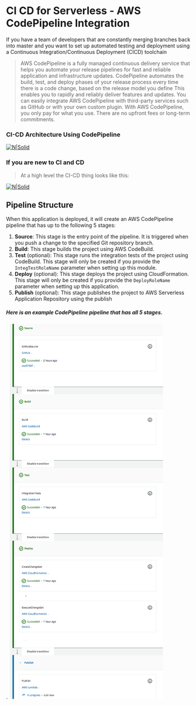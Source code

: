 # CI CD for Serverless - AWS CodePipeline Integration

 If you have a team of developers that are constantly merging branches back into master and you want to set up automated testing and deployment using a Continuous Integration/Continuous Deployment (CICD) toolchain

> AWS CodePipeline is a fully managed continuous delivery service
> that helps you automate your release pipelines for 
> fast and reliable application and infrastructure updates.
> CodePipeline automates the build, test, and deploy phases of your release process
> every time there is a code change, based on the release model you define
> This enables you to rapidly and reliably deliver features and updates.
> You can easily integrate AWS CodePipeline with third-party services such as GitHub or with your own custom plugin.
> With AWS CodePipeline, you only pay for what you use. 
> There are no upfront fees or long-term commitments.

### CI-CD Architecture Using CodePipeline

[![N|Solid](https://s3.amazonaws.com/analyzer.fmlnerd.com/img/ServerlessCICDmed.png)](https://nodesource.com/products/nsolid)

### If you are new to CI and CD 
> At a high level the CI-CD thing looks like this:

[![N|Solid](https://s3-us-west-2.amazonaws.com/assets.blog.serverless.com/cicd/cicd-process.gif)](https://nodesource.com/products/nsolid)


## Pipeline Structure

When this application is deployed, it will create an AWS CodePipeline pipeline that has up to the following 5 stages:
1. **Source**: This stage is the entry point of the pipeline. It is triggered when you push a change to the specified Git repository branch.
1. **Build**: This stage builds the project using AWS CodeBuild.
1. **Test** (optional): This stage runs the integration tests of the project using CodeBuild. This stage will only be created if you provide the `IntegTestRoleName` parameter when setting up this module.
1. **Deploy** (optional): This stage deploys the project using CloudFormation. This stage will only be created if you provide the `DeployRoleName` parameter when setting up this application.
1. **Publish** (optional): This stage publishes the project to AWS Serverless Application Repository using the publish


##### Here is an example CodePipeline pipeline that has all 5 stages.
.
![aws-sam-codepipeline-cd-pipeline-example](https://github.com/awslabs/aws-sam-codepipeline-cd/raw/master/images/aws-sam-codepipeline-cd-pipeline-example.png)
